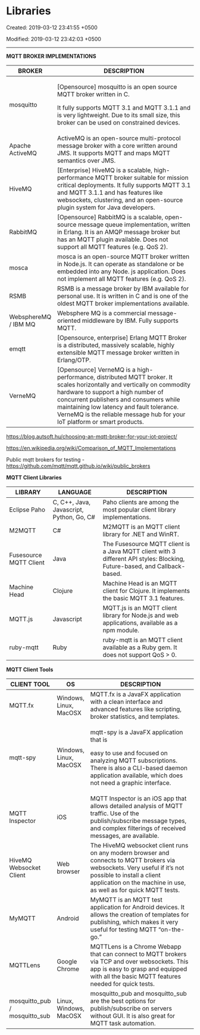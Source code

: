 # Libraries

Created: 2019-03-12 23:41:55 +0500

Modified: 2019-03-12 23:42:03 +0500

---

**MQTT BROKER IMPLEMENTATIONS**

<table>
<colgroup>
<col style="width: 16%" />
<col style="width: 83%" />
</colgroup>
<thead>
<tr class="header">
<th>BROKER</th>
<th>DESCRIPTION</th>
</tr>
</thead>
<tbody>
<tr class="odd">
<td>mosquitto</td>
<td><p>[Opensource] mosquitto is an open source MQTT broker written in C.</p>
<p>It fully supports MQTT 3.1 and MQTT 3.1.1 and is very lightweight. Due to its small size, this broker can be used on constrained devices.</p></td>
</tr>
<tr class="even">
<td>Apache ActiveMQ</td>
<td>ActiveMQ is an open-source multi-protocol message broker with a core written around JMS. It supports MQTT and maps MQTT semantics over JMS.</td>
</tr>
<tr class="odd">
<td>HiveMQ</td>
<td>[Enterprise] HiveMQ is a scalable, high-performance MQTT broker suitable for mission critical deployments. It fully supports MQTT 3.1 and MQTT 3.1.1 and has features like websockets, clustering, and an open-source plugin system for Java developers.</td>
</tr>
<tr class="even">
<td>RabbitMQ</td>
<td>[Opensource] RabbitMQ is a scalable, open-source message queue implementation, written in Erlang. It is an AMQP message broker but has an MQTT plugin available. Does not support all MQTT features (e.g. QoS 2).</td>
</tr>
<tr class="odd">
<td>mosca</td>
<td>mosca is an open-source MQTT broker written in Node.js. It can operate as standalone or be embedded into any Node. js application. Does not implement all MQTT features (e.g. QoS 2).</td>
</tr>
<tr class="even">
<td>RSMB</td>
<td>RSMB is a message broker by IBM available for personal use. It is written in C and is one of the oldest MQTT broker implementations available.</td>
</tr>
<tr class="odd">
<td>WebsphereMQ / IBM MQ</td>
<td>Websphere MQ is a commercial message-oriented middleware by IBM. Fully supports MQTT.</td>
</tr>
<tr class="even">
<td>emqtt</td>
<td>[Opensource, enterprise] Erlang MQTT Broker is a distributed, massively scalable, highly extensible MQTT message broker written in Erlang/OTP.</td>
</tr>
<tr class="odd">
<td>VerneMQ</td>
<td>[Opensource] VerneMQ is a high-performance, distributed MQTT broker. It scales horizontally and vertically on commodity hardware to support a high number of concurrent publishers and consumers while maintaining low latency and fault tolerance. VerneMQ is the reliable message hub for your IoT platform or smart products.</td>
</tr>
</tbody>
</table>

<https://blog.autsoft.hu/choosing-an-mqtt-broker-for-your-iot-project/>

<https://en.wikipedia.org/wiki/Comparison_of_MQTT_Implementations>

Public mqtt brokers for testing - <https://github.com/mqtt/mqtt.github.io/wiki/public_brokers>



**MQTT Client Libraries**

| LIBRARY                | LANGUAGE                                 | DESCRIPTION                                                                                                                |
|--------------|------------------|-----------------------------------------|
| Eclipse Paho           | C, C++, Java, Javascript, Python, Go, C# | Paho clients are among the most popular client library implementations.                                                    |
| M2MQTT                 | C#                                       | M2MQTT is an MQTT client library for .NET and WinRT.                                                                       |
| Fusesource MQTT Client | Java                                     | The Fusesource MQTT client is a Java MQTT client with 3 different API styles: Blocking, Future-based, and Callback- based. |
| Machine Head           | Clojure                                  | Machine Head is an MQTT client for Clojure. It implements the basic MQTT 3.1 features.                                     |
| MQTT.js                | Javascript                               | MQTT.js is an MQTT client library for Node.js and web applications, available as a npm module.                             |
| ruby-mqtt              | Ruby                                     | ruby-mqtt is an MQTT client available as a Ruby gem. It does not support QoS > 0.                                         |



**MQTT Client Tools**

<table>
<colgroup>
<col style="width: 19%" />
<col style="width: 15%" />
<col style="width: 65%" />
</colgroup>
<thead>
<tr class="header">
<th>CLIENT TOOL</th>
<th>OS</th>
<th>DESCRIPTION</th>
</tr>
</thead>
<tbody>
<tr class="odd">
<td>MQTT.fx</td>
<td>Windows, Linux, MacOSX</td>
<td>MQTT.fx is a JavaFX application with a clean interface and advanced features like scripting, broker statistics, and templates.</td>
</tr>
<tr class="even">
<td>mqtt-spy</td>
<td>Windows, Linux, MacOSX</td>
<td><p>mqtt-spy is a JavaFX application that is</p>
<p>easy to use and focused on analyzing MQTT subscriptions. There is also a CLI-based daemon application available, which does not need a graphic interface.</p></td>
</tr>
<tr class="odd">
<td>MQTT Inspector</td>
<td>iOS</td>
<td>MQTT Inspector is an iOS app that allows detailed analysis of MQTT traffic. Use of the publish/subscribe message types, and complex filterings of received messages, are available.</td>
</tr>
<tr class="even">
<td>HiveMQ Websocket Client</td>
<td>Web browser</td>
<td>The HiveMQ websocket client runs on any modern browser and connects to MQTT brokers via websockets. Very useful if it’s not possible to install a client application on the machine in use, as well as for quick MQTT tests.</td>
</tr>
<tr class="odd">
<td>MyMQTT</td>
<td>Android</td>
<td>MyMQTT is an MQTT test application for Android devices. It allows the creation of templates for publishing, which makes it very useful for testing MQTT “on-the-go.”</td>
</tr>
<tr class="even">
<td>MQTTLens</td>
<td>Google Chrome</td>
<td>MQTTLens is a Chrome Webapp that can connect to MQTT brokers via TCP and over websockets. This app is easy to grasp and equipped with all the basic MQTT features needed for quick tests.</td>
</tr>
<tr class="odd">
<td>mosquitto_pub / mosquitto_sub</td>
<td>Linux, Windows, MacOSX</td>
<td>mosquitto_pub and mosquitto_sub are the best options for publish/subscribe on servers without GUI. It is also great for MQTT task automation.</td>
</tr>
</tbody>
</table>
